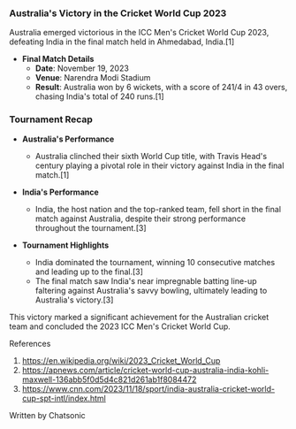 ### Australia's Victory in the Cricket World Cup 2023

Australia emerged victorious in the ICC Men's Cricket World Cup 2023, defeating India in the final match held in Ahmedabad, India.[1] 

- **Final Match Details**
  - **Date**: November 19, 2023
  - **Venue**: Narendra Modi Stadium
  - **Result**: Australia won by 6 wickets, with a score of 241/4 in 43 overs, chasing India's total of 240 runs.[1]
  
### Tournament Recap

- **Australia's Performance**
  - Australia clinched their sixth World Cup title, with Travis Head's century playing a pivotal role in their victory against India in the final match.[1]

- **India's Performance**
  - India, the host nation and the top-ranked team, fell short in the final match against Australia, despite their strong performance throughout the tournament.[3]

- **Tournament Highlights**
  - India dominated the tournament, winning 10 consecutive matches and leading up to the final.[3]
  - The final match saw India's near impregnable batting line-up faltering against Australia's savvy bowling, ultimately leading to Australia's victory.[3]

This victory marked a significant achievement for the Australian cricket team and concluded the 2023 ICC Men's Cricket World Cup.

References
1) https://en.wikipedia.org/wiki/2023_Cricket_World_Cup
2) https://apnews.com/article/cricket-world-cup-australia-india-kohli-maxwell-136abb5f0d5d4c821d261ab1f8084472
3) https://www.cnn.com/2023/11/18/sport/india-australia-cricket-world-cup-spt-intl/index.html


Written by Chatsonic
